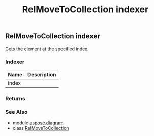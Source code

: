 ﻿---
title: RelMoveToCollection indexer
second_title: Aspose.Diagram for Python via .NET API References
description: 
type: docs
weight: 40
url: /python-net/aspose.diagram/relmovetocollection/__getitem__/
is_root: false
---

## RelMoveToCollection indexer


Gets the element at the specified index.
### Indexer
| Name | Description |
| :- | :- |
| index |  |


### Returns 




### See Also
* module [aspose.diagram](../../)
* class [RelMoveToCollection](/diagram/python-net/aspose.diagram/relmovetocollection)
